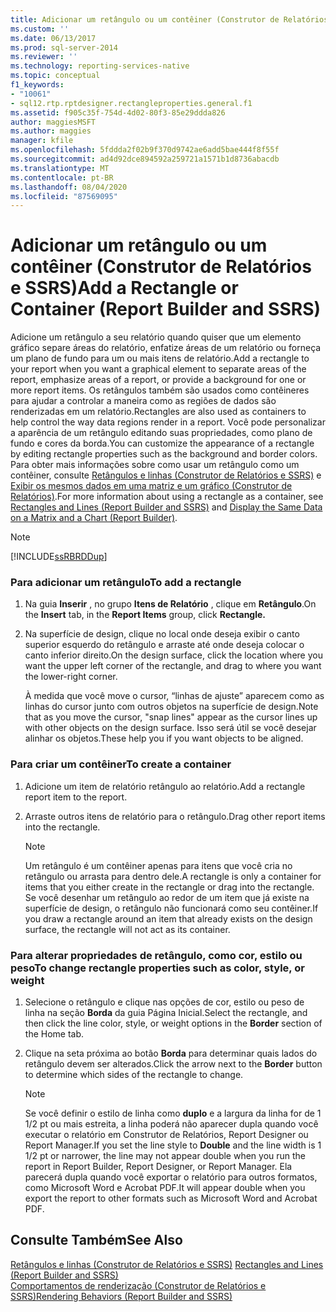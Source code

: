 ```yaml
---
title: Adicionar um retângulo ou um contêiner (Construtor de Relatórios e SSRS) | Microsoft Docs
ms.custom: ''
ms.date: 06/13/2017
ms.prod: sql-server-2014
ms.reviewer: ''
ms.technology: reporting-services-native
ms.topic: conceptual
f1_keywords:
- "10061"
- sql12.rtp.rptdesigner.rectangleproperties.general.f1
ms.assetid: f905c35f-754d-4d02-80f3-85e29ddda826
author: maggiesMSFT
ms.author: maggies
manager: kfile
ms.openlocfilehash: 5fddda2f02b9f370d9742ae6add5bae444f8f55f
ms.sourcegitcommit: ad4d92dce894592a259721a1571b1d8736abacdb
ms.translationtype: MT
ms.contentlocale: pt-BR
ms.lasthandoff: 08/04/2020
ms.locfileid: "87569095"
---
```

# <a name="add-a-rectangle-or-container-report-builder-and-ssrs"></a><span data-ttu-id="5bbb8-102">Adicionar um retângulo ou um contêiner (Construtor de Relatórios e SSRS)</span><span class="sxs-lookup"><span data-stu-id="5bbb8-102">Add a Rectangle or Container (Report Builder and SSRS)</span></span>
  <span data-ttu-id="5bbb8-103">Adicione um retângulo a seu relatório quando quiser que um elemento gráfico separe áreas do relatório, enfatize áreas de um relatório ou forneça um plano de fundo para um ou mais itens de relatório.</span><span class="sxs-lookup"><span data-stu-id="5bbb8-103">Add a rectangle to your report when you want a graphical element to separate areas of the report, emphasize areas of a report, or provide a background for one or more report items.</span></span> <span data-ttu-id="5bbb8-104">Os retângulos também são usados como contêineres para ajudar a controlar a maneira como as regiões de dados são renderizadas em um relatório.</span><span class="sxs-lookup"><span data-stu-id="5bbb8-104">Rectangles are also used as containers to help control the way data regions render in a report.</span></span> <span data-ttu-id="5bbb8-105">Você pode personalizar a aparência de um retângulo editando suas propriedades, como plano de fundo e cores da borda.</span><span class="sxs-lookup"><span data-stu-id="5bbb8-105">You can customize the appearance of a rectangle by editing rectangle properties such as the background and border colors.</span></span> <span data-ttu-id="5bbb8-106">Para obter mais informações sobre como usar um retângulo como um contêiner, consulte [Retângulos e linhas &#40;Construtor de Relatórios e SSRS&#41;](rectangles-and-lines-report-builder-and-ssrs.md) e [Exibir os mesmos dados em uma matriz e um gráfico &#40;Construtor de Relatórios&#41;](display-the-same-data-on-a-matrix-and-a-chart-report-builder.md).</span><span class="sxs-lookup"><span data-stu-id="5bbb8-106">For more information about using a rectangle as a container, see [Rectangles and Lines &#40;Report Builder and SSRS&#41;](rectangles-and-lines-report-builder-and-ssrs.md) and [Display the Same Data on a Matrix and a Chart &#40;Report Builder&#41;](display-the-same-data-on-a-matrix-and-a-chart-report-builder.md).</span></span>  
  
> [!NOTE]  
>  [!INCLUDE[ssRBRDDup](../../includes/ssrbrddup-md.md)]  
  
### <a name="to-add-a-rectangle"></a><span data-ttu-id="5bbb8-107">Para adicionar um retângulo</span><span class="sxs-lookup"><span data-stu-id="5bbb8-107">To add a rectangle</span></span>  
  
1.  <span data-ttu-id="5bbb8-108">Na guia **Inserir** , no grupo **Itens de Relatório** , clique em **Retângulo**.</span><span class="sxs-lookup"><span data-stu-id="5bbb8-108">On the **Insert** tab, in the **Report Items** group, click **Rectangle.**</span></span>  
  
2.  <span data-ttu-id="5bbb8-109">Na superfície de design, clique no local onde deseja exibir o canto superior esquerdo do retângulo e arraste até onde deseja colocar o canto inferior direito.</span><span class="sxs-lookup"><span data-stu-id="5bbb8-109">On the design surface, click the location where you want the upper left corner of the rectangle, and drag to where you want the lower-right corner.</span></span>  
  
     <span data-ttu-id="5bbb8-110">À medida que você move o cursor, “linhas de ajuste” aparecem como as linhas do cursor junto com outros objetos na superfície de design.</span><span class="sxs-lookup"><span data-stu-id="5bbb8-110">Note that as you move the cursor, "snap lines" appear as the cursor lines up with other objects on the design surface.</span></span> <span data-ttu-id="5bbb8-111">Isso será útil se você desejar alinhar os objetos.</span><span class="sxs-lookup"><span data-stu-id="5bbb8-111">These help you if you want objects to be aligned.</span></span>  
  
### <a name="to-create-a-container"></a><span data-ttu-id="5bbb8-112">Para criar um contêiner</span><span class="sxs-lookup"><span data-stu-id="5bbb8-112">To create a container</span></span>  
  
1.  <span data-ttu-id="5bbb8-113">Adicione um item de relatório retângulo ao relatório.</span><span class="sxs-lookup"><span data-stu-id="5bbb8-113">Add a rectangle report item to the report.</span></span>  
  
2.  <span data-ttu-id="5bbb8-114">Arraste outros itens de relatório para o retângulo.</span><span class="sxs-lookup"><span data-stu-id="5bbb8-114">Drag other report items into the rectangle.</span></span>  
  
    > [!NOTE]  
    >  <span data-ttu-id="5bbb8-115">Um retângulo é um contêiner apenas para itens que você cria no retângulo ou arrasta para dentro dele.</span><span class="sxs-lookup"><span data-stu-id="5bbb8-115">A rectangle is only a container for items that you either create in the rectangle or drag into the rectangle.</span></span> <span data-ttu-id="5bbb8-116">Se você desenhar um retângulo ao redor de um item que já existe na superfície de design, o retângulo não funcionará como seu contêiner.</span><span class="sxs-lookup"><span data-stu-id="5bbb8-116">If you draw a rectangle around an item that already exists on the design surface, the rectangle will not act as its container.</span></span>  
  
### <a name="to-change-rectangle-properties-such-as-color-style-or-weight"></a><span data-ttu-id="5bbb8-117">Para alterar propriedades de retângulo, como cor, estilo ou peso</span><span class="sxs-lookup"><span data-stu-id="5bbb8-117">To change rectangle properties such as color, style, or weight</span></span>  
  
1.  <span data-ttu-id="5bbb8-118">Selecione o retângulo e clique nas opções de cor, estilo ou peso de linha na seção **Borda** da guia Página Inicial.</span><span class="sxs-lookup"><span data-stu-id="5bbb8-118">Select the rectangle, and then click the line color, style, or weight options in the **Border** section of the Home tab.</span></span>  
  
2.  <span data-ttu-id="5bbb8-119">Clique na seta próxima ao botão **Borda** para determinar quais lados do retângulo devem ser alterados.</span><span class="sxs-lookup"><span data-stu-id="5bbb8-119">Click the arrow next to the **Border** button to determine which sides of the rectangle to change.</span></span>  
  
    > [!NOTE]  
    >  <span data-ttu-id="5bbb8-120">Se você definir o estilo de linha como **duplo** e a largura da linha for de 1 1/2 pt ou mais estreita, a linha poderá não aparecer dupla quando você executar o relatório em Construtor de Relatórios, Report Designer ou Report Manager.</span><span class="sxs-lookup"><span data-stu-id="5bbb8-120">If you set the line style to **Double** and the line width is 1 1/2 pt or narrower, the line may not appear double when you run the report in Report Builder, Report Designer, or Report Manager.</span></span> <span data-ttu-id="5bbb8-121">Ela parecerá dupla quando você exportar o relatório para outros formatos, como Microsoft Word e Acrobat PDF.</span><span class="sxs-lookup"><span data-stu-id="5bbb8-121">It will appear double when you export the report to other formats such as Microsoft Word and Acrobat PDF.</span></span>  
  
## <a name="see-also"></a><span data-ttu-id="5bbb8-122">Consulte Também</span><span class="sxs-lookup"><span data-stu-id="5bbb8-122">See Also</span></span>  
 <span data-ttu-id="5bbb8-123">[Retângulos e linhas &#40;Construtor de Relatórios e SSRS&#41;](rectangles-and-lines-report-builder-and-ssrs.md) </span><span class="sxs-lookup"><span data-stu-id="5bbb8-123">[Rectangles and Lines &#40;Report Builder and SSRS&#41;](rectangles-and-lines-report-builder-and-ssrs.md) </span></span>  
 [<span data-ttu-id="5bbb8-124">Comportamentos de renderização &#40;Construtor de Relatórios e SSRS&#41;</span><span class="sxs-lookup"><span data-stu-id="5bbb8-124">Rendering Behaviors &#40;Report Builder  and SSRS&#41;</span></span>](rendering-behaviors-report-builder-and-ssrs.md)  
  
  
